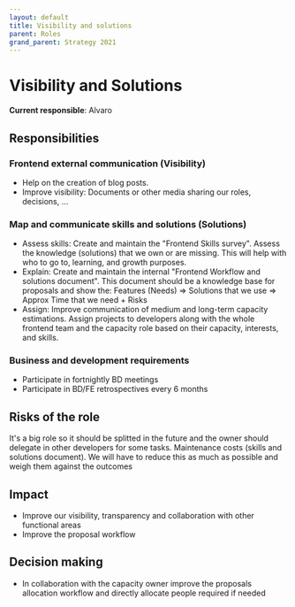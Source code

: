 ```yaml
---
layout: default
title: Visibility and solutions
parent: Roles
grand_parent: Strategy 2021
---
```


# Visibility and Solutions

**Current responsible**: Alvaro

## Responsibilities

### Frontend external communication (Visibility)

- Help on the creation of blog posts.
- Improve visibility: Documents or other media sharing our roles, decisions, ...

### Map and communicate skills and solutions  (Solutions)

- Assess skills: Create and maintain the "Frontend Skills survey". Assess the knowledge (solutions) that we own or are missing. This will help with who to go to, learning, and growth purposes.
- Explain: Create and maintain the internal "Frontend Workflow and solutions document". This document should be a knowledge base for proposals and show the:
    Features (Needs) ⇒ Solutions that we use ⇒ Approx Time that we need + Risks
- Assign: Improve communication of medium and long-term capacity estimations. Assign projects to developers along with the whole frontend team and the capacity role based on their capacity, interests, and skills.

### Business and development requirements

- Participate in fortnightly BD meetings
- Participate in BD/FE retrospectives every 6 months

## Risks of the role

It's a big role so it should be splitted in the future and the owner should delegate in other developers for some tasks. Maintenance costs (skills and solutions document). We will have to reduce this as much as possible and weigh them against the outcomes


## Impact

- Improve our visibility, transparency and collaboration with other functional areas
- Improve the proposal workflow

## Decision making

- In collaboration with the capacity owner improve the proposals allocation workflow and directly allocate people required if needed

